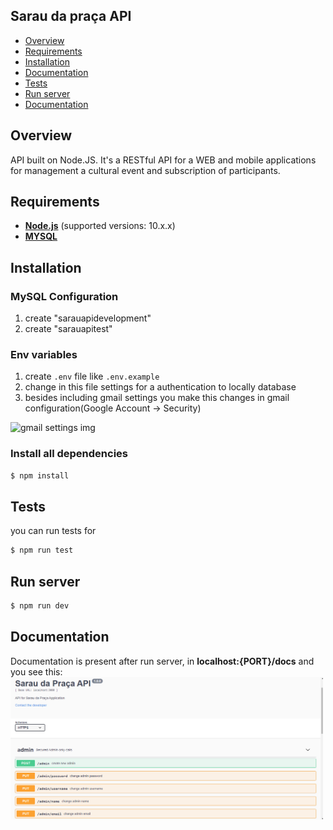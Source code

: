 ## Sarau da praça API
- [Overview](#overview)
- [Requirements](#requirements)
- [Installation](#installation)
- [Documentation](#documentation)
- [Tests](#tests)
- [Run server](#run-server)
- [Documentation](#documentation)

## Overview

API built on Node.JS. It's a RESTful API for a WEB and mobile applications for management a cultural event and subscription of participants. 

## Requirements

- **[Node.js](https://www.nodejs.org/)** (supported versions: 10.x.x)
- **[MYSQL](https://www.mysql.com/)**

## Installation

### MySQL Configuration
1. create "sarauapidevelopment"
2. create "sarauapitest"

### Env variables
1. create `.env` file like `.env.example`
2. change in this file settings for a authentication to locally database
3. besides including gmail settings you make this changes in gmail configuration(Google Account -> Security)
<img alt="gmail settings img" src="https://i2.wp.com/blog.mailtrap.io/wp-content/uploads/2019/09/image4-1.png?resize=768%2C240&ssl=1" width="500">

### Install all dependencies
```bash
$ npm install 
```

## Tests
you can run tests for
```bash
$ npm run test
```

## Run server
```bash
$ npm run dev
```

## Documentation
Documentation is present after run server, in **localhost:{PORT}/docs** and you see this:
<img alt="documentation example" src="./api_documentation.png" width="500">